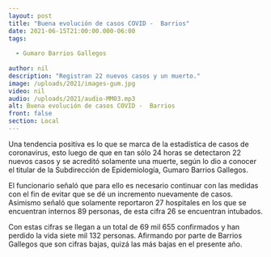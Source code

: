 ```yaml
---
layout: post
title: "Buena evolución de casos COVID -  Barrios"
date: 2021-06-15T21:00:00.000-06:00
tags:
  
  - Gumaro Barrios Gallegos
  
author: nil
description: "Registran 22 nuevos casos y un muerto."
image: /uploads/2021/images-gum.jpg
video: nil
audio: /uploads/2021/audio-MM03.mp3
alt: Buena evolución de casos COVID -  Barrios
front: false
section: Local
---
```


Una tendencia positiva es lo que se marca de la estadística de casos de coronavirus, esto luego de que en tan sólo 24 horas se detectaron 22 nuevos casos y se acreditó solamente una muerte, según lo dio a conocer el titular de la Subdirección de Epidemiología, Gumaro Barrios Gallegos.

El funcionario señaló que para ello es necesario continuar con las medidas con el fin de evitar que se dé un incremento nuevamente de casos. Asimismo señaló que solamente reportaron 27 hospitales en los que se encuentran internos 89 personas, de esta cifra 26 se encuentran intubados.

Con estas cifras se llegan a un total de 69 mil 655 confirmados y han perdido la vida siete mil 132 personas. Afirmando por parte de Barrios Gallegos que son cifras bajas, quizá las más bajas en el presente año.
